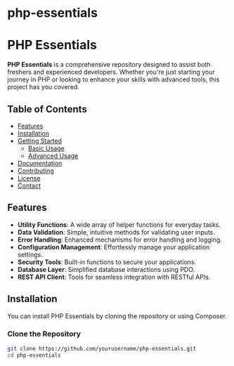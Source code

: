 # php-essentials

# PHP Essentials

**PHP Essentials** is a comprehensive repository designed to assist both freshers and experienced developers. Whether you're just starting your journey in PHP or looking to enhance your skills with advanced tools, this project has you covered. 

## Table of Contents

- [Features](#features)
- [Installation](#installation)
- [Getting Started](#getting-started)
  - [Basic Usage](#basic-usage)
  - [Advanced Usage](#advanced-usage)
- [Documentation](#documentation)
- [Contributing](#contributing)
- [License](#license)
- [Contact](#contact)

## Features

- **Utility Functions**: A wide array of helper functions for everyday tasks.
- **Data Validation**: Simple, intuitive methods for validating user inputs.
- **Error Handling**: Enhanced mechanisms for error handling and logging.
- **Configuration Management**: Effortlessly manage your application settings.
- **Security Tools**: Built-in functions to secure your applications.
- **Database Layer**: Simplified database interactions using PDO.
- **REST API Client**: Tools for seamless integration with RESTful APIs.

## Installation

You can install PHP Essentials by cloning the repository or using Composer.

### Clone the Repository

```bash
git clone https://github.com/yourusername/php-essentials.git
cd php-essentials
